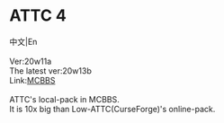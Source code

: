 # ATTC 4
中文|En<br>
<br>
Ver:20w11a<br>
The latest ver:20w13b<br>
Link:[MCBBS](https://www.mcbbs.net/thread-1196264-1-1.html)<br>
<br>
ATTC's local-pack in MCBBS.<br>
It is 10x big than Low-ATTC(CurseForge)'s online-pack.<br>
